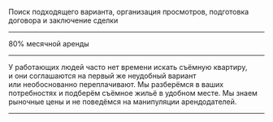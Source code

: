 Поиск подходящего варианта, организация просмотров, подготовка договора и&nbsp;заключение сделки

---

80% месячной аренды

---

У&nbsp;работающих людей часто нет времени искать съёмную квартиру, и&nbsp;они соглашаются на&nbsp;первый же неудобный вариант или&nbsp;необоснованно переплачивают. Мы&nbsp;разберёмся в&nbsp;ваших потребностях и&nbsp;подберём съёмное жильё в&nbsp;удобном месте. Мы&nbsp;знаем рыночные цены и&nbsp;не&nbsp;поведёмся на&nbsp;манипуляции арендодателей.

----